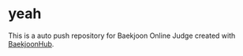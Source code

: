 # yeah
This is a auto push repository for Baekjoon Online Judge created with [BaekjoonHub](https://github.com/BaekjoonHub/BaekjoonHub).
